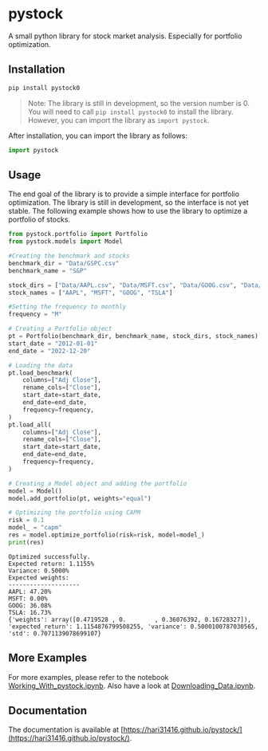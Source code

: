 # pystock

A small python library for stock market analysis. Especially for portfolio optimization.

## Installation

```bash
pip install pystock0
```

> Note: The library is still in development, so the version number is 0. You will need to call `pip install pystock0` to install the library. However, you can import the library as `import pystock`.

After installation, you can import the library as follows:

```python
import pystock
```

## Usage

The end goal of the library is to provide a simple interface for portfolio optimization. The library is still in development, so the interface is not yet stable. The following example shows how to use the library to optimize a portfolio of stocks.

```python
from pystock.portfolio import Portfolio
from pystock.models import Model

#Creating the benchmark and stocks
benchmark_dir = "Data/GSPC.csv"
benchmark_name = "S&P"

stock_dirs = ["Data/AAPL.csv", "Data/MSFT.csv", "Data/GOOG.csv", "Data/TSLA.csv"]
stock_names = ["AAPL", "MSFT", "GOOG", "TSLA"]

#Setting the frequency to monthly
frequency = "M"

# Creating a Portfolio object
pt = Portfolio(benchmark_dir, benchmark_name, stock_dirs, stock_names)
start_date = "2012-01-01"
end_date = "2022-12-20"

# Loading the data
pt.load_benchmark(
    columns=["Adj Close"],
    rename_cols=["Close"],
    start_date=start_date,
    end_date=end_date,
    frequency=frequency,
)
pt.load_all(
    columns=["Adj Close"],
    rename_cols=["Close"],
    start_date=start_date,
    end_date=end_date,
    frequency=frequency,
)

# Creating a Model object and adding the portfolio
model = Model()
model.add_portfolio(pt, weights="equal")

# Optimizing the portfolio using CAPM
risk = 0.1
model_ = "capm"
res = model.optimize_portfolio(risk=risk, model=model_)
print(res)
```

```output
Optimized successfully.
Expected return: 1.1155%
Variance: 0.5000%
Expected weights:
--------------------
AAPL: 47.20%
MSFT: 0.00%
GOOG: 36.08%
TSLA: 16.73%
{'weights': array([0.4719528 , 0.        , 0.36076392, 0.16728327]), 'expected_return': 1.1154876799508255, 'variance': 0.5000100787030565, 'std': 0.7071139078699107}
```

## More Examples

For more examples, please refer to the notebook [Working_With_pystock.ipynb](https://github.com/Hari31416/pystock/blob/main/Working_With_pystock.ipynb). Also have a look at [Downloading_Data.ipynb](https://github.com/Hari31416/pystock/blob/main/Downloading_Data.ipynb).

## Documentation

The documentation is available at [https://hari31416.github.io/pystock/](https://hari31416.github.io/pystock/).
